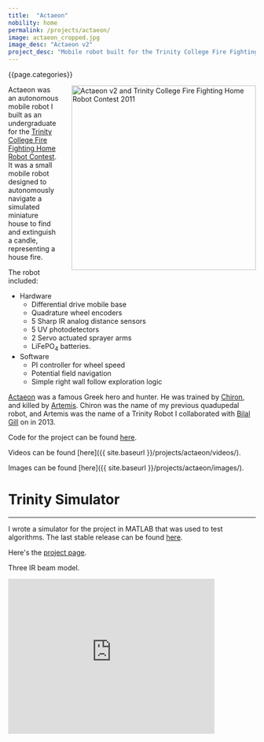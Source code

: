 ```yaml
---
title:  "Actaeon"
nobility: home
permalink: /projects/actaeon/
image: actaeon_cropped.jpg
image_desc: "Actaeon v2"
project_desc: "Mobile robot built for the Trinity College Fire Fighting Home Robot Contest."
---
```


{{page.categories}}

<img style="float: right; padding: 0px 0px 0px 25px" 
     src="{{site.baseurl}}/_projects/actaeon/actaeon_cropped.jpg" 
     alt="Actaeon v2 and Trinity College Fire Fighting Home Robot Contest 2011"
     width="375">

Actaeon was an autonomous mobile robot I built as an undergraduate for the
[Trinity College Fire Fighting Home Robot Contest](http://www.trincoll.edu/events/robot/).
It was a small mobile robot designed to autonomously navigate a simulated miniature house to 
find and extinguish a candle, representing a house fire.

The robot included:  

 - Hardware
    - Differential drive mobile base
    - Quadrature wheel encoders
    - 5 Sharp IR analog distance sensors
    - 5 UV photodetectors
    - 2 Servo actuated sprayer arms
    - LiFePO<sub>4</sub> batteries.
  - Software
    - PI controller for wheel speed
    - Potential field navigation
    - Simple right wall follow exploration logic

[Actaeon](https://en.wikipedia.org/wiki/Actaeon) was a famous Greek hero and hunter.
He was trained by [Chiron](https://en.wikipedia.org/wiki/Chiron), and killed by [Artemis](https://en.wikipedia.org/wiki/Artemis).
Chiron was the name of my previous quadupedal robot, and Artemis was the name of a Trinity Robot 
I collaborated with [Bilal Gill](https://www.linkedin.com/in/bilal-gill-4a30b058) on in 2013.

Code for the project can be found [here](https://github.com/griswaldbrooks/Actaeon-Project).


Videos can be found [here]({{ site.baseurl }}/projects/actaeon/videos/).

Images can be found [here]({{ site.baseurl }}/projects/actaeon/images/).

# Trinity Simulator
---

I wrote a simulator for the project in MATLAB that was used to test algorithms.
The last stable release can be found [here](https://github.com/griswaldbrooks/TrinitySimulator/tree/master/Stable%20Release%202.0).

Here's the [project page]({{site.baseurl}}/projects/trinity_simulator).

Three IR beam model.
<iframe width="420" height="315" src="https://www.youtube.com/embed/_f_l_9nRHDo" frameborder="0" allowfullscreen></iframe>